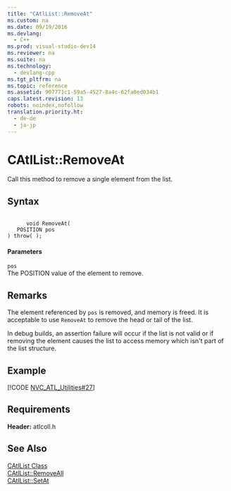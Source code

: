 ```yaml
---
title: "CAtlList::RemoveAt"
ms.custom: na
ms.date: 09/19/2016
ms.devlang: 
  - C++
ms.prod: visual-studio-dev14
ms.reviewer: na
ms.suite: na
ms.technology: 
  - devlang-cpp
ms.tgt_pltfrm: na
ms.topic: reference
ms.assetid: 907771c1-59a5-4527-8a4c-62fa0ed034b1
caps.latest.revision: 13
robots: noindex,nofollow
translation.priority.ht: 
  - de-de
  - ja-jp
---
```

# CAtlList::RemoveAt
Call this method to remove a single element from the list.  
  
## Syntax  
  
```  
  
      void RemoveAt(  
   POSITION pos   
) throw( );  
```  
  
#### Parameters  
 `pos`  
 The POSITION value of the element to remove.  
  
## Remarks  
 The element referenced by `pos` is removed, and memory is freed. It is acceptable to use `RemoveAt` to remove the head or tail of the list.  
  
 In debug builds, an assertion failure will occur if the list is not valid or if removing the element causes the list to access memory which isn't part of the list structure.  
  
## Example  
 [!CODE [NVC_ATL_Utilities#27](../CodeSnippet/VS_Snippets_Cpp/NVC_ATL_Utilities#27)]  
  
## Requirements  
 **Header:** atlcoll.h  
  
## See Also  
 [CAtlList Class](../vs140/CAtlList-Class.md)   
 [CAtlList::RemoveAll](../vs140/CAtlList--RemoveAll.md)   
 [CAtlList::SetAt](../vs140/CAtlList--SetAt.md)
